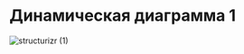 # Динамическая диаграмма 1

![structurizr (1)](https://github.com/EugIva/ProzorovEI109m_ArchitectureInfSys/assets/145147798/9645bab9-5c1f-4807-bb17-be0afdd46579)
